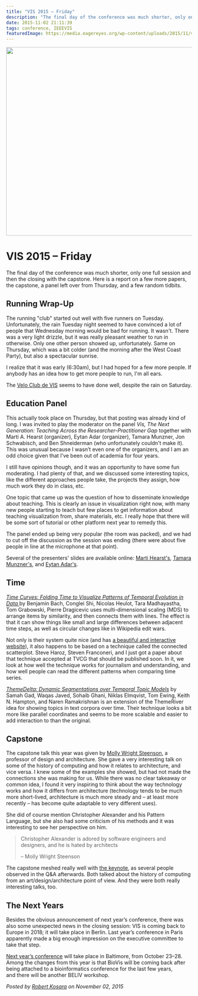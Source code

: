 ```yaml
---
title: "VIS 2015 – Friday"
description: "The final day of the conference was much shorter, only one full session and then the closing with the capstone. Here is a report on a few more papers, the capstone, a panel left over from Thursday, and a few random tidbits."
date: 2015-11-02 21:11:39
tags: conference, IEEEVIS
featuredImage: https://media.eagereyes.org/wp-content/uploads/2015/11/vis-thu-teaser.jpg
---
```


<p align="center"><img src="https://media.eagereyes.org/wp-content/uploads/2015/11/vis-thu-teaser.jpg" alt="" width="825" height="510" /></p>

# VIS 2015 – Friday

The final day of the conference was much shorter, only one full session and then the closing with the capstone. Here is a report on a few more papers, the capstone, a panel left over from Thursday, and a few random tidbits.

## Running Wrap-Up

The running "club" started out well with five runners on Tuesday. Unfortunately, the rain Tuesday night seemed to have convinced a lot of people that Wednesday morning would be bad for running. It wasn't. There was a very light drizzle, but it was really pleasant weather to run in otherwise. Only one other person showed up, unfortunately. Same on Thursday, which was a bit colder (and the morning after the West Coast Party), but also a spectacular sunrise.

I realize that it was early (6:30am), but I had hoped for a few more people. If anybody has an idea how to get more people to run, I'm all ears.

The <a href="http://www.gicentre.net/velo-club-de-vis">Velo Club de VIS</a> seems to have done well, despite the rain on Saturday.

## Education Panel

This actually took place on Thursday, but that posting was already kind of long. I was invited to play the moderator on the panel <em>Vis, The Next Generation: Teaching Across the Researcher-Practitioner Gap</em> together with Marti A. Hearst (organizer), Eytan Adar (organizer), Tamara Munzner, Jon Schwabisch, and Ben Shneiderman (who unfortunately couldn't make it). This was unusual because I wasn’t even one of the organizers, and I am an odd choice given that I’ve been out of academia for four years.

I still have opinions though, and it was an opportunity to have some fun moderating. I had plenty of that, and we discussed some interesting topics, like the different approaches people take, the projects they assign, how much work they do in class, etc.

One topic that came up was the question of how to disseminate knowledge about teaching. This is clearly an issue in visualization right now, with many new people starting to teach but few places to get information about teaching visualization from, share materials, etc. I really hope that there will be some sort of tutorial or other platform next year to remedy this.

The panel ended up being very popular (the room was packed), and we had to cut off the discussion as the session was ending (there were about five people in line at the microphone at that point).

Several of the presenters' slides are available online: <a href="http://people.ischool.berkeley.edu/~hearst/talks/infoviz_teaching_as_coaching.pdf">Marti Hearst's</a>, <a href="https://www.cs.ubc.ca/~tmm/talks/vis15/vis15teach.pdf">Tamara Munzner's</a>, and <a href="http://www.cond.org/vis-panel.pdf">Eytan Adar's</a>.

## Time

<a href="http://aviz.fr/~bbach/timecurves/"><em>Time Curves: Folding Time to Visualize Patterns of Temporal Evolution in Data </em></a> by Benjamin Bach, Conglei Shi, Nicolas Heulot, Tara Madhayastha, Tom Grabowski, Pierre Dragicevic uses multi-dimensional scaling (MDS) to arrange items by similarity, and then connects them with lines. The effect is that it can show things like small and large differences between adjacent time steps, as well as circular changes like in Wikipedia edit wars.

Not only is their system quite nice (and has <a href="http://aviz.fr/~bbach/timecurves/">a beautiful and interactive website</a>), it also happens to be based on a technique called the connected scatterplot. Steve Haroz, Steven Franconeri, and I just got a paper about that technique accepted at TVCG that should be published soon. In it, we look at how well the technique works for journalism and understanding, and how well people can read the different patterns when comparing time series.

<a href="http://people.cs.vt.edu/naren/papers/07001093-themedelta.pdf"><em>ThemeDelta: Dynamic Segmentations over Temporal Topic Models</em></a> by Samah Gad, Waqas Javed, Sohaib Ghani, Niklas Elmqvist, Tom Ewing, Keith N. Hampton, and Naren Ramakrishnan is an extension of the ThemeRiver idea for showing topics in text corpora over time. Their technique looks a bit more like parallel coordinates and seems to be more scalable and easier to add interaction to than the original.

## Capstone

The capstone talk this year was given by <a href="http://girlwonder.com">Molly Wright Steenson</a>, a professor of design and architecture. She gave a very interesting talk on some of the history of computing and how it relates to architecture, and vice versa. I knew some of the examples she showed, but had not made the connections she was making for us. While there was no clear takeaway or common idea, I found it very inspiring to think about the way technology works and how it differs from architecture (technology tends to be much more short-lived, architecture is much more steady and – at least more recently – has become quite adaptable to very different uses).

She did of course mention Christopher Alexander and his Pattern Language, but she also had some criticism of his methods and it was interesting to see her perspective on him.

>	Christopher Alexander is adored by software engineers and designers, and he is hated by architects
>	
>	– Molly Wright Steenson

The capstone meshed really well with <a href="https://eagereyes.org/blog/2015/vis-2015-tuesday">the keynote</a>, as several people observed in the Q&amp;A afterwards. Both talked about the history of computing from an art/design/architecture point of view. And they were both really interesting talks, too.

## The Next Years

Besides the obvious announcement of next year’s conference, there was also some unexpected news in the closing session: VIS is coming back to Europe in 2018; it will take place in Berlin. Last year’s conference in Paris apparently made a big enough impression on the executive committee to take that step.

<a href="http://ieeevis.org">Next year’s conference</a> will take place in Baltimore, from October 23–28. Among the changes from this year is that BioVis will be coming back after being attached to a bioinformatics conference for the last few years, and there will be another BELIV workshop.


_Posted by <a href="/about">Robert Kosara</a> on November 02, 2015_


